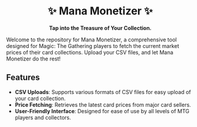 <div align="center">
	<h1>✨ Mana Monetizer ✨</h1>
	<p><b>Tap into the Treasure of Your Collection.</b></p>
</div>

Welcome to the repository for Mana Monetizer, a comprehensive tool designed for Magic: The Gathering players to fetch the current market prices of their card collections. Upload your CSV files, and let Mana Monetizer do the rest!

## Features

- **CSV Uploads**: Supports various formats of CSV files for easy upload of your card collection.
- **Price Fetching**: Retrieves the latest card prices from major card sellers.
- **User-Friendly Interface**: Designed for ease of use by all levels of MTG players and collectors.
